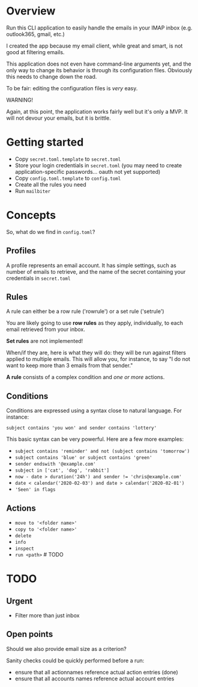 # Overview

Run this CLI application to easily handle the emails in your IMAP inbox (e.g. outlook365, gmail, etc.)

I created the app because my email client, while great and smart, is not good at filtering emails.

This application does not even have command-line arguments yet, and the only way to change its behavior is through its configuration files. Obviously this needs to change down the road.

To be fair: editing the configuration files is _very_ easy.

WARNING!

Again, at this point, the application works fairly well but it's only a MVP. It will not devour your emails, but it is brittle.

# Getting started

- Copy `secret.toml.template` to `secret.toml`
- Store your login credentials in `secret.toml` (you may need to create application-specific passwords... oauth not yet supported)
- Copy `config.toml.template` to `config.toml`
- Create all the rules you need
- Run `mailbiter`

# Concepts

So, what do we find in `config.toml`?

## Profiles

A profile represents an email account. It has simple settings, such as number of emails to retrieve, and the name of the secret containing your credentials in `secret.toml`

## Rules

A rule can either be a row rule ('rowrule') or a set rule ('setrule')

You are likely going to use **row rules** as they apply, individually, to each email retrieved from your inbox.

**Set rules** are not implemented!

When/if they are, here is what they will do: they will be run against filters applied to multiple emails. This will allow you, for instance, to say "I do not want to keep more than 3 emails from that sender."

**A rule** consists of a complex condition and _one or more_ actions.

## Conditions

Conditions are expressed using a syntax close to natural language. For instance:
```
subject contains 'you won' and sender contains 'lottery'
```

This basic syntax can be very powerful. Here are a few more examples:

- `subject contains 'reminder' and not (subject contains 'tomorrow')`
- `subject contains 'blue' or subject contains 'green'`
- `sender endswith '@example.com'`
- `subject in ['cat', 'dog', 'rabbit']`
- `now - date > duration('24h') and sender != 'chris@example.com'`
- `date < calendar('2020-02-03') and date > calendar('2020-02-01')`
- `'Seen' in flags`

## Actions

- `move to '<folder name>'`
- `copy to '<folder name>'`
- `delete`
- `info`
- `inspect`
- `run <path>` # TODO

# TODO

## Urgent

- Filter more than just inbox

## Open points

Should we also provide email size as a criterion?

Sanity checks could be quickly performed before a run:
- ensure that all actionnames reference actual action entries (done)
- ensure that all accounts names reference actual account entries
